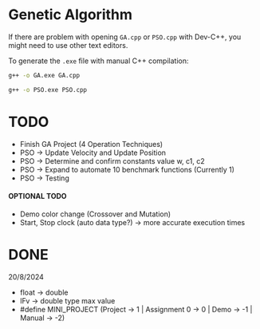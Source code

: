 # Genetic Algorithm

If there are problem with opening `GA.cpp` or `PSO.cpp` with Dev-C++, you might need to use other text editors.

To generate the `.exe` file with manual C++ compilation:
```sh
g++ -o GA.exe GA.cpp
```
```sh
g++ -o PSO.exe PSO.cpp
```

# TODO
- Finish GA Project (4 Operation Techniques)
- PSO -> Update Velocity and Update Position
- PSO -> Determine and confirm constants value w, c1, c2
- PSO -> Expand to automate 10 benchmark functions (Currently 1)
- PSO -> Testing

#### OPTIONAL TODO
- Demo color change (Crossover and Mutation)
- Start, Stop clock (auto data type?) -> more accurate execution times

# DONE
20/8/2024
- float -> double
- lFv -> double type max value
- #define MINI_PROJECT (Project -> 1 | Assignment 0 -> 0 | Demo -> -1 | Manual -> -2)

